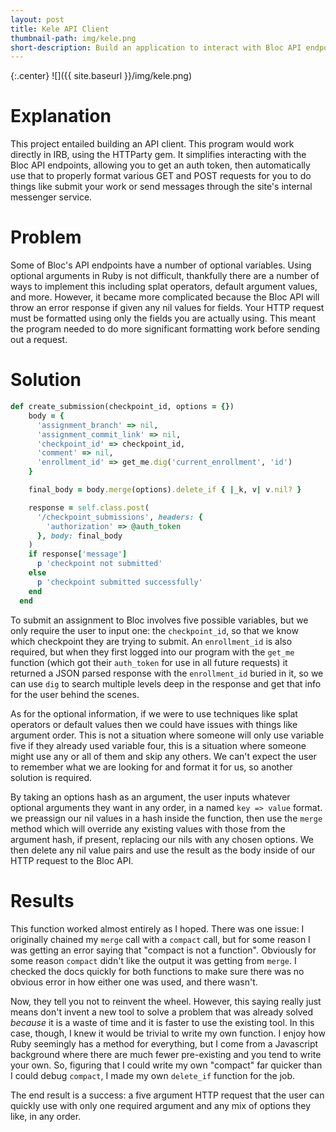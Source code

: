 ```yaml
---
layout: post
title: Kele API Client
thumbnail-path: img/kele.png
short-description: Build an application to interact with Bloc API endpoints.
---
```


{:.center} ![]({{ site.baseurl }}/img/kele.png)

# Explanation

This project entailed building an API client. This program would work directly in IRB, using the HTTParty gem. It simplifies interacting with the Bloc API endpoints, allowing you to get an auth token, then automatically use that to properly format various GET and POST requests for you to do things like submit your work or send messages through the site's internal messenger service.

# Problem

Some of Bloc's API endpoints have a number of optional variables. Using optional arguments in Ruby is not difficult, thankfully there are a number of ways to implement this including splat operators, default argument values, and more. However, it became more complicated because the Bloc API will throw an error response if given any nil values for fields. Your HTTP request must be formatted using only the fields you are actually using. This meant the program needed to do more significant formatting work before sending out a request.

# Solution

```ruby
def create_submission(checkpoint_id, options = {})
    body = {
      'assignment_branch' => nil,
      'assignment_commit_link' => nil,
      'checkpoint_id' => checkpoint_id,
      'comment' => nil,
      'enrollment_id' => get_me.dig('current_enrollment', 'id')
    }

    final_body = body.merge(options).delete_if { |_k, v| v.nil? }

    response = self.class.post(
      '/checkpoint_submissions', headers: {
        'authorization' => @auth_token
      }, body: final_body
    )
    if response['message']
      p 'checkpoint not submitted'
    else
      p 'checkpoint submitted successfully'
    end
  end
```

To submit an assignment to Bloc involves five possible variables, but we only require the user to input one: the `checkpoint_id`, so that we know which checkpoint they are trying to submit. An `enrollment_id` is also required, but when they first logged into our program with the `get_me` function (which got their `auth_token` for use in all future requests) it returned a JSON parsed response with the `enrollment_id` buried in it, so we can use `dig` to search multiple levels deep in the response and get that info for the user behind the scenes.

As for the optional information, if we were to use techniques like splat operators or default values then we could have issues with things like argument order. This is not a situation where someone will only use variable five if they already used variable four, this is a situation where someone might use any or all of them and skip any others. We can't expect the user to remember what we are looking for and format it for us, so another solution is required.

By taking an options hash as an argument, the user inputs whatever optional arguments they want in any order, in a named `key => value` format. we preassign our nil values in a hash inside the function, then use the `merge` method which will override any existing values with those from the argument hash, if present, replacing our nils with any chosen options. We then delete any nil value pairs and use the result as the body inside of our HTTP request to the Bloc API.

# Results

This function worked almost entirely as I hoped. There was one issue: I originally chained my `merge` call with a `compact` call, but for some reason I was getting an error saying that "compact is not a function". Obviously for some reason `compact` didn't like the output it was getting from `merge`. I checked the docs quickly for both functions to make sure there was no obvious error in how either one was used, and there wasn't.

Now, they tell you not to reinvent the wheel. However, this saying really just means don't invent a new tool to solve a problem that was already solved _because_ it is a waste of time and it is faster to use the existing tool. In this case, though, I knew it would be trivial to write my own function. I enjoy how Ruby seemingly has a method for everything, but I come from a Javascript background where there are much fewer pre-existing and you tend to write your own. So, figuring that I could write my own "compact" far quicker than I could debug `compact`, I made my own `delete_if` function for the job.

The end result is a success: a five argument HTTP request that the user can quickly use with only one required argument and any mix of options they like, in any order.
